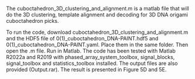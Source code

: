 The cuboctahedron_3D_clustering_and_alignment.m is a matlab file that will do the 3D clustering, template alignment and decoding for 3D DNA origami cuboctahedron picks. 

To run the code, download cuboctahedron_3D_clustering_and_alignment.m and the HDF5 file of 0(1)_cuboctahedron_DNA-PAINT.hdf5 and 0(1)_cuboctahedron_DNA-PAINT.yaml.
Place them in the same folder. Then open the .m file.
Run in Matlab. The code has been tested with Matlab R2022a and R2019 with phased_array_system_toolbox, signal_blocks, signal_toolbox and statistics_toolbox installed.
The output files are also provided (Output.rar). The result is presented in Figure 5D and 5E.

